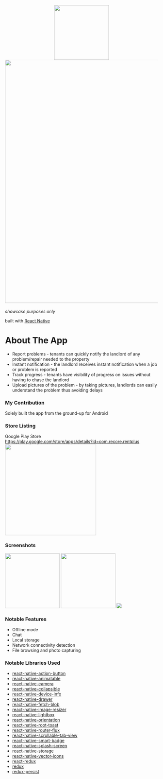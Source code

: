 <h1 align="center">
  <img src="https://user-images.githubusercontent.com/22584900/64802023-55b4f000-d5bc-11e9-9068-32e7313d7117.png" width="180"/><br />
  <img src="https://user-images.githubusercontent.com/22584900/64802034-5e0d2b00-d5bc-11e9-855f-cf83774b0c24.jpg" width="800" />
</h1>

<em>showcase purposes only</em>

built with [React Native](https://facebook.github.io/react-native/)

# About The App
* Report problems - tenants can quickly notify the landlord of any problem/repair needed to the property
* Instant notification - the landlord receives instant notification when a job or problem is reported
* Track progress - tenants have visibility of progress on issues without having to chase the landlord
* Upload pictures of the problem - by taking pictures, landlords can easily understand the problem thus avoiding delays

### My Contribution
Solely built the app from the ground-up for Android

### Store Listing
Google Play Store  
https://play.google.com/store/apps/details?id=com.recore.rentplus  
<img src="https://user-images.githubusercontent.com/22584900/64802249-d378fb80-d5bc-11e9-9db5-4076e96f701a.JPG" width="300"/>

### Screenshots
<div style="display:inline;">
  <img src="https://user-images.githubusercontent.com/22584900/64802692-d2949980-d5bd-11e9-87d4-31c40a315a09.JPG" width="180"/>
  <img src="https://user-images.githubusercontent.com/22584900/64802747-ed670e00-d5bd-11e9-9ea6-ecdc3dbab3fb.png" width="180"/>
</div>
<img src="https://user-images.githubusercontent.com/22584900/65830233-27375480-e2e0-11e9-8afd-08d5483c7e69.jpg"/>

### Notable Features
* Offline mode
* Chat
* Local storage
* Network connectivity detection
* File browsing and photo capturing

### Notable Libraries Used
* [react-native-action-button](https://github.com/mastermoo/react-native-action-button)
* [react-native-animatable](https://github.com/oblador/react-native-animatable)
* [react-native-camera](https://github.com/react-native-community/react-native-camera)
* [react-native-collapsible](https://github.com/oblador/react-native-collapsible)
* [react-native-device-info](https://github.com/rebeccahughes/react-native-device-info)
* [react-native-drawer](https://github.com/root-two/react-native-drawer)
* [react-native-fetch-blob](https://github.com/wkh237/react-native-fetch-blob)
* [react-native-image-resizer](https://github.com/bamlab/react-native-image-resizer)
* [react-native-lightbox](https://github.com/oblador/react-native-lightbox)
* [react-native-orientation](https://github.com/yamill/react-native-orientation)
* [react-native-root-toast](https://github.com/magicismight/react-native-root-toast)
* [react-native-router-flux](https://github.com/aksonov/react-native-router-flux)
* [react-native-scrollable-tab-view](https://github.com/ptomasroos/react-native-scrollable-tab-view)
* [react-native-smart-badge](https://github.com/react-native-component/react-native-smart-badge)
* [react-native-splash-screen](https://github.com/crazycodeboy/react-native-splash-screen)
* [react-native-storage](https://github.com/sunnylqm/react-native-storage)
* [react-native-vector-icons](https://github.com/oblador/react-native-vector-icons)
* [react-redux](https://github.com/reduxjs/react-redux)
* [redux](https://github.com/reduxjs/redux)
* [redux-persist](https://github.com/rt2zz/redux-persist)
